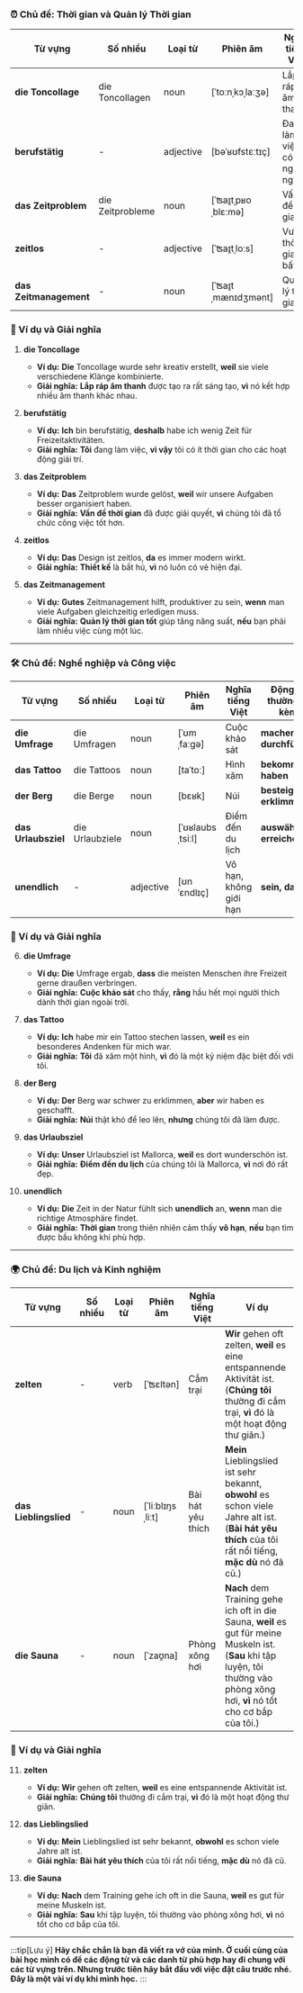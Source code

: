 ### **⏰ Chủ đề: Thời gian và Quản lý Thời gian**

|**Từ vựng**|**Số nhiều**|**Loại từ**|**Phiên âm**|**Nghĩa tiếng Việt**|**Động từ thường đi kèm**|
|---|---|---|---|---|---|
|**die Toncollage**|die Toncollagen|noun|[ˈtoːnˌkɔˌlaːʒə]|Lắp ráp âm thanh|**erstellen, erstellen**|
|**berufstätig**|-|adjective|[bəˈʁʊfstɛːtɪç]|Đang làm việc, có nghề nghiệp|**sein, arbeiten**|
|**das Zeitproblem**|die Zeitprobleme|noun|[ˈʦaɪ̯tˌpʁoˌblɛːmə]|Vấn đề thời gian|**haben, lösen**|
|**zeitlos**|-|adjective|[ˈʦaɪ̯tˌloːs]|Vượt thời gian, bất hủ|**sein, wirken**|
|**das Zeitmanagement**|-|noun|[ˈʦaɪ̯tˌmænɪdʒmənt]|Quản lý thời gian|**lernen, verbessern**|

### **📌 Ví dụ và Giải nghĩa**

1. **die Toncollage**
    
    - **Ví dụ:** **Die** Toncollage wurde sehr kreativ erstellt, **weil** sie viele verschiedene Klänge kombinierte.
    - **Giải nghĩa:** **Lắp ráp âm thanh** được tạo ra rất sáng tạo, **vì** nó kết hợp nhiều âm thanh khác nhau.
2. **berufstätig**
    
    - **Ví dụ:** **Ich** bin berufstätig, **deshalb** habe ich wenig Zeit für Freizeitaktivitäten.
    - **Giải nghĩa:** **Tôi** đang làm việc, **vì vậy** tôi có ít thời gian cho các hoạt động giải trí.
3. **das Zeitproblem**
    
    - **Ví dụ:** **Das** Zeitproblem wurde gelöst, **weil** wir unsere Aufgaben besser organisiert haben.
    - **Giải nghĩa:** **Vấn đề thời gian** đã được giải quyết, **vì** chúng tôi đã tổ chức công việc tốt hơn.
4. **zeitlos**
    
    - **Ví dụ:** **Das** Design ist zeitlos, **da** es immer modern wirkt.
    - **Giải nghĩa:** **Thiết kế** là bất hủ, **vì** nó luôn có vẻ hiện đại.
5. **das Zeitmanagement**
    
    - **Ví dụ:** **Gutes** Zeitmanagement hilft, produktiver zu sein, **wenn** man viele Aufgaben gleichzeitig erledigen muss.
    - **Giải nghĩa:** **Quản lý thời gian tốt** giúp tăng năng suất, **nếu** bạn phải làm nhiều việc cùng một lúc.

---

### **🛠️ Chủ đề: Nghề nghiệp và Công việc**

|**Từ vựng**|**Số nhiều**|**Loại từ**|**Phiên âm**|**Nghĩa tiếng Việt**|**Động từ thường đi kèm**|
|---|---|---|---|---|---|
|**die Umfrage**|die Umfragen|noun|[ˈʊmˌfaːɡə]|Cuộc khảo sát|**machen, durchführen**|
|**das Tattoo**|die Tattoos|noun|[taˈtoː]|Hình xăm|**bekommen, haben**|
|**der Berg**|die Berge|noun|[bɛʁk]|Núi|**besteigen, erklimmen**|
|**das Urlaubsziel**|die Urlaubziele|noun|[ˈʊʁlaubsˌtsiːl]|Điểm đến du lịch|**auswählen, erreichen**|
|**unendlich**|-|adjective|[ʊnˈɛndlɪç]|Vô hạn, không giới hạn|**sein, dauern**|

### **📌 Ví dụ và Giải nghĩa**

6. **die Umfrage**
    
    - **Ví dụ:** **Die** Umfrage ergab, **dass** die meisten Menschen ihre Freizeit gerne draußen verbringen.
    - **Giải nghĩa:** **Cuộc khảo sát** cho thấy, **rằng** hầu hết mọi người thích dành thời gian ngoài trời.
7. **das Tattoo**
    
    - **Ví dụ:** **Ich** habe mir ein Tattoo stechen lassen, **weil** es ein besonderes Andenken für mich war.
    - **Giải nghĩa:** **Tôi** đã xăm một hình, **vì** đó là một kỷ niệm đặc biệt đối với tôi.
8. **der Berg**
    
    - **Ví dụ:** **Der** Berg war schwer zu erklimmen, **aber** wir haben es geschafft.
    - **Giải nghĩa:** **Núi** thật khó để leo lên, **nhưng** chúng tôi đã làm được.
9. **das Urlaubsziel**
    
    - **Ví dụ:** **Unser** Urlaubsziel ist Mallorca, **weil** es dort wunderschön ist.
    - **Giải nghĩa:** **Điểm đến du lịch** của chúng tôi là Mallorca, **vì** nơi đó rất đẹp.
10. **unendlich**
    
    - **Ví dụ:** **Die** Zeit in der Natur fühlt sich **unendlich** an, **wenn** man die richtige Atmosphäre findet.
    - **Giải nghĩa:** **Thời gian** trong thiên nhiên cảm thấy **vô hạn**, **nếu** bạn tìm được bầu không khí phù hợp.

---

### **🌍 Chủ đề: Du lịch và Kinh nghiệm**

|**Từ vựng**|**Số nhiều**|**Loại từ**|**Phiên âm**|**Nghĩa tiếng Việt**|**Ví dụ**|
|---|---|---|---|---|---|
|**zelten**|-|verb|[ˈʦɛltən]|Cắm trại|**Wir** gehen oft zelten, **weil** es eine entspannende Aktivität ist.      (**Chúng tôi** thường đi cắm trại, **vì** đó là một hoạt động thư giãn.)|
|**das Lieblingslied**|-|noun|[ˈliːblɪŋsˌliːt]|Bài hát yêu thích|**Mein** Lieblingslied ist sehr bekannt, **obwohl** es schon viele Jahre alt ist.      (**Bài hát yêu thích** của tôi rất nổi tiếng, **mặc dù** nó đã cũ.)|
|**die Sauna**|-|noun|[ˈzaʊ̯na]|Phòng xông hơi|**Nach** dem Training gehe ich oft in die Sauna, **weil** es gut für meine Muskeln ist.      (**Sau** khi tập luyện, tôi thường vào phòng xông hơi, **vì** nó tốt cho cơ bắp của tôi.)|

### **📌 Ví dụ và Giải nghĩa**

11. **zelten**
    
    - **Ví dụ:** **Wir** gehen oft zelten, **weil** es eine entspannende Aktivität ist.
    - **Giải nghĩa:** **Chúng tôi** thường đi cắm trại, **vì** đó là một hoạt động thư giãn.
12. **das Lieblingslied**
    
    - **Ví dụ:** **Mein** Lieblingslied ist sehr bekannt, **obwohl** es schon viele Jahre alt ist.
    - **Giải nghĩa:** **Bài hát yêu thích** của tôi rất nổi tiếng, **mặc dù** nó đã cũ.
13. **die Sauna**
    
    - **Ví dụ:** **Nach** dem Training gehe ich oft in die Sauna, **weil** es gut für meine Muskeln ist.
    - **Giải nghĩa:** **Sau** khi tập luyện, tôi thường vào phòng xông hơi, **vì** nó tốt cho cơ bắp của tôi.



---
:::tip[Lưu ý]
**Hãy chắc chắn là bạn đã viết ra vở của mình. Ở cuối cùng của bài học mình có để các động từ và các danh từ phù hợp hay đi chung với các từ vựng trên. Nhưng trước tiên hãy bắt đầu với việc đặt câu trước nhé. Đây là một vài ví dụ khi mình học.**
:::
